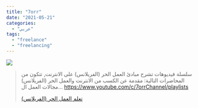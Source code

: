 ```yaml
---
title: "7orr"
date: "2021-05-21"
categories:
  - "عربي"
tags:
  - "freelance"
  - "freelancing"
---
```


![](https://yt3.ggpht.com/ytc/AAUvwniw--BxGyqw0HDvK8CB4V9BGtqdXYNgz1_mHL7VtA=s176-c-k-c0x00ffffff-no-rj)

> سلسلة فيديوهات تشرح مبادئ العمل الحر (الفريلانس) على الانترنت, تتكون من المحاضرات التالية: مقدمة عن الكسب من الانترنت والعمل الحر (الفريلانس) مجالات العمل ال... https://www.youtube.com/c/7orrChannel/playlists
>
> [تعلم العمل الحر (الفريلانس)](https://www.youtube.com/c/7orrChannel/playlists)
